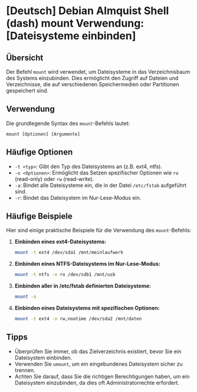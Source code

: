 # [Deutsch] Debian Almquist Shell (dash) mount Verwendung: [Dateisysteme einbinden]

## Übersicht
Der Befehl `mount` wird verwendet, um Dateisysteme in das Verzeichnisbaum des Systems einzubinden. Dies ermöglicht den Zugriff auf Dateien und Verzeichnisse, die auf verschiedenen Speichermedien oder Partitionen gespeichert sind.

## Verwendung
Die grundlegende Syntax des `mount`-Befehls lautet:

```
mount [Optionen] [Argumente]
```

## Häufige Optionen
- `-t <typ>`: Gibt den Typ des Dateisystems an (z.B. ext4, ntfs).
- `-o <Optionen>`: Ermöglicht das Setzen spezifischer Optionen wie `ro` (read-only) oder `rw` (read-write).
- `-a`: Bindet alle Dateisysteme ein, die in der Datei `/etc/fstab` aufgeführt sind.
- `-r`: Bindet das Dateisystem im Nur-Lese-Modus ein.

## Häufige Beispiele
Hier sind einige praktische Beispiele für die Verwendung des `mount`-Befehls:

1. **Einbinden eines ext4-Dateisystems:**
   ```bash
   mount -t ext4 /dev/sda1 /mnt/meinlaufwerk
   ```

2. **Einbinden eines NTFS-Dateisystems im Nur-Lese-Modus:**
   ```bash
   mount -t ntfs -o ro /dev/sdb1 /mnt/usb
   ```

3. **Einbinden aller in /etc/fstab definierten Dateisysteme:**
   ```bash
   mount -a
   ```

4. **Einbinden eines Dateisystems mit spezifischen Optionen:**
   ```bash
   mount -t ext4 -o rw,noatime /dev/sda2 /mnt/daten
   ```

## Tipps
- Überprüfen Sie immer, ob das Zielverzeichnis existiert, bevor Sie ein Dateisystem einbinden.
- Verwenden Sie `umount`, um ein eingebundenes Dateisystem sicher zu trennen.
- Achten Sie darauf, dass Sie die richtigen Berechtigungen haben, um ein Dateisystem einzubinden, da dies oft Administratorrechte erfordert.
